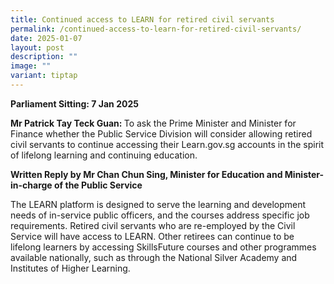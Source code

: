 ```yaml
---
title: Continued access to LEARN for retired civil servants
permalink: /continued-access-to-learn-for-retired-civil-servants/
date: 2025-01-07
layout: post
description: ""
image: ""
variant: tiptap
---
```

<p><strong>Parliament Sitting: 7 Jan 2025</strong>
</p>
<p></p>
<p><strong>Mr Patrick Tay Teck Guan: </strong>To ask the Prime Minister and
Minister for Finance whether the Public Service Division will consider
allowing retired civil servants to continue accessing their <a rel="noopener noreferrer nofollow" target="_blank">Learn.gov.sg</a> accounts in the spirit
of lifelong learning and continuing education.</p>
<p></p>
<p><strong>Written Reply by Mr Chan Chun Sing, Minister for Education and Minister-in-charge of the Public Service</strong>
</p>
<p></p>
<p>The LEARN platform is designed to serve the learning and development needs
of in-service public officers, and the courses address specific job requirements.
Retired civil servants who are re-employed by the Civil Service will have
access to LEARN. Other retirees can continue to be lifelong learners by
accessing SkillsFuture courses and other programmes available nationally,
such as through the National Silver Academy and Institutes of Higher Learning.</p>